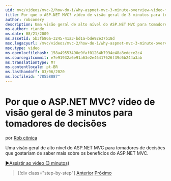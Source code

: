 ```yaml
---
uid: mvc/videos/mvc-2/how-do-i/why-aspnet-mvc-3-minute-overview-video-for-decision-makers
title: Por que o ASP.NET MVC? vídeo de visão geral de 3 minutos para tomadores de decisão | Microsoft Docs
author: robconery
description: Uma visão geral de alto nível do ASP.NET MVC para tomadores de decisões que gostariam de saber mais sobre os benefícios do ASP.NET MVC.
ms.author: riande
ms.date: 08/21/2009
ms.assetid: 5b3fb86a-3245-41a3-bd1a-bde92e37b18d
msc.legacyurl: /mvc/videos/mvc-2/how-do-i/why-aspnet-mvc-3-minute-overview-video-for-decision-makers
msc.type: video
ms.openlocfilehash: 158a49553490e9faf01264b7934e48a8edece2c4
ms.sourcegitcommit: e7e91932a6e91a63e2e46417626f39d6b244a3ab
ms.translationtype: MT
ms.contentlocale: pt-BR
ms.lasthandoff: 03/06/2020
ms.locfileid: "78558887"
---
```

# <a name="why-aspnet-mvc-3-minute-overview-video-for-decision-makers"></a>Por que o ASP.NET MVC? vídeo de visão geral de 3 minutos para tomadores de decisões

por [Rob cônica](https://github.com/robconery)

Uma visão geral de alto nível do ASP.NET MVC para tomadores de decisões que gostariam de saber mais sobre os benefícios do ASP.NET MVC.

[&#9654;Assistir ao vídeo (3 minutos)](https://channel9.msdn.com/Blogs/ASP-NET-Site-Videos/why-aspnet-mvc-3-minute-overview-video-for-decision-makers)

> [!div class="step-by-step"]
> [Anterior](what-is-aspnet-mvc-80-minute-technical-video-for-developers-building-nerddinner.md)
> [Próximo](aspnet-mvc-how-10-minute-technical-video-for-developers.md)
